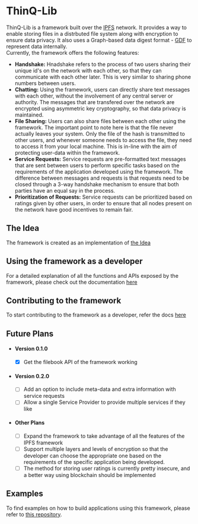 # ThinQ-Lib
ThinQ-Lib is a framework built over the [IPFS](https://ipfs.io/) network. It provides a way to enable storing files in a distrbuted file system along with encryption to ensure data privacy. It also uses a Graph-based data digest format - [GDF](https://github.com/Sreyas-108/GDF.git) to represent data internally.      
Currently, the framework offers the following features:
-  **Handshake:** Hnadshake refers to the process of two users sharing their unique id's on the network with each other, so that they can communicate with each other later. This is very similar to sharing phone numbers between users.       
- **Chatting:** Using the framework, users can directly share text messages with each other, without the involvement of any central server or authority. The messages that are transfered over the network are encrypted using asymmetric key cryptography, so that data privacy is maintained.      
- **File Sharing:** Users can also share files between each other using the framework. The important point to note here is that the file never actually leaves your system. Only the file of the hash is transmitted to other users, and whenever someone needs to access the file, they need to access it from your local machine. This is in-line with the aim of protecting user-data within the framework.       
- **Service Requests:** Service requests are pre-formatted text messages that are sent between users to perform specific tasks based on the requirements of the application developed using the framework. The difference between messages and requests is that requests need to be closed through a 3-way handshake mechanism to ensure that both parties have an equal say in the process.    
- **Prioritization of Requests:** Service requests can be prioritized based on ratings given by other users, in order to ensure that all nodes present on the network have good incentives to remain fair.  

## The Idea
The framework is created as an implementation of [the Idea](https://github.com/gnowledge/thinq_lib/blob/master/docs/conceptNote.md)

## Using the framework as a developer
For a detailed explanation of all the functions and APIs exposed by the framework, please check out the documentation [here](https://github.com/gnowledge/thinq_lib/tree/master/docs/core-api)

## Contributing to the framework
To start contributing to the framework as a developer, refer the docs [here](https://github.com/PrarabdhGarg/thinq_lib/blob/master/docs/contributing.md)

## Future Plans
- #### Version 0.1.0
    * [x] Get the filebook API of the framework working
- #### Version 0.2.0
    * [ ] Add an option to include meta-data and extra information with service requests
    * [ ] Allow a single Service Provider to provide multiple services if they like
- #### Other Plans
    * [ ] Expand the framework to take advantage of all the features of the IPFS framework
    * [ ] Support multiple layers and levels of encryption so that the developer can choose the appropriate one based on the requirements of the specific application being developed.
    * [ ] The method for storing user ratings is currently pretty insecure, and a better way using blockchain should be implemented

## Examples
To find examples on how to build applications using this framework, please refer to [this repository](https://github.com/gnowledge/ThinQ-Examples).

